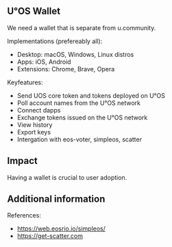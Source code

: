 U°OS Wallet
-----------

We need a wallet that is separate from u.community.

Implementations (prefereably all):

* Desktop: macOS, Windows, Linux distros
* Apps: iOS, Android
* Extensions: Chrome, Brave, Opera

Keyfeatures:

* Send UOS core token and tokens deployed on U°OS
* Poll account names from the U°OS network
* Connect dapps
* Exchange tokens issued on the U°OS network
* View history
* Export keys 
* Intergation with eos-voter, simpleos, scatter

Impact
-------

Having a wallet is crucial to user adoption.

Additional information
----------------------

References:

* https://web.eosrio.io/simpleos/
* https://get-scatter.com
